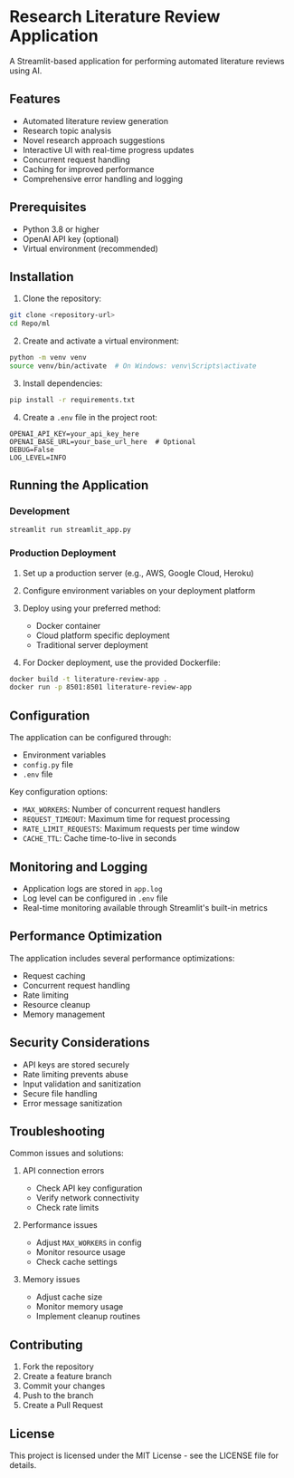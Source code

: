 # Research Literature Review Application

A Streamlit-based application for performing automated literature reviews using AI.

## Features

- Automated literature review generation
- Research topic analysis
- Novel research approach suggestions
- Interactive UI with real-time progress updates
- Concurrent request handling
- Caching for improved performance
- Comprehensive error handling and logging

## Prerequisites

- Python 3.8 or higher
- OpenAI API key (optional)
- Virtual environment (recommended)

## Installation

1. Clone the repository:
```bash
git clone <repository-url>
cd Repo/ml
```

2. Create and activate a virtual environment:
```bash
python -m venv venv
source venv/bin/activate  # On Windows: venv\Scripts\activate
```

3. Install dependencies:
```bash
pip install -r requirements.txt
```

4. Create a `.env` file in the project root:
```env
OPENAI_API_KEY=your_api_key_here
OPENAI_BASE_URL=your_base_url_here  # Optional
DEBUG=False
LOG_LEVEL=INFO
```

## Running the Application

### Development

```bash
streamlit run streamlit_app.py
```

### Production Deployment

1. Set up a production server (e.g., AWS, Google Cloud, Heroku)

2. Configure environment variables on your deployment platform

3. Deploy using your preferred method:
   - Docker container
   - Cloud platform specific deployment
   - Traditional server deployment

4. For Docker deployment, use the provided Dockerfile:
```bash
docker build -t literature-review-app .
docker run -p 8501:8501 literature-review-app
```

## Configuration

The application can be configured through:
- Environment variables
- `config.py` file
- `.env` file

Key configuration options:
- `MAX_WORKERS`: Number of concurrent request handlers
- `REQUEST_TIMEOUT`: Maximum time for request processing
- `RATE_LIMIT_REQUESTS`: Maximum requests per time window
- `CACHE_TTL`: Cache time-to-live in seconds

## Monitoring and Logging

- Application logs are stored in `app.log`
- Log level can be configured in `.env` file
- Real-time monitoring available through Streamlit's built-in metrics

## Performance Optimization

The application includes several performance optimizations:
- Request caching
- Concurrent request handling
- Rate limiting
- Resource cleanup
- Memory management

## Security Considerations

- API keys are stored securely
- Rate limiting prevents abuse
- Input validation and sanitization
- Secure file handling
- Error message sanitization

## Troubleshooting

Common issues and solutions:
1. API connection errors
   - Check API key configuration
   - Verify network connectivity
   - Check rate limits

2. Performance issues
   - Adjust `MAX_WORKERS` in config
   - Monitor resource usage
   - Check cache settings

3. Memory issues
   - Adjust cache size
   - Monitor memory usage
   - Implement cleanup routines

## Contributing

1. Fork the repository
2. Create a feature branch
3. Commit your changes
4. Push to the branch
5. Create a Pull Request

## License

This project is licensed under the MIT License - see the LICENSE file for details.
